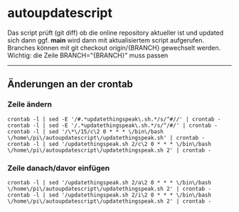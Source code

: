 # autoupdatescript

Das script prüft (git diff) ob die online repository aktueller ist und
updated sich dann ggf. **main** wird dann mit aktualisiertem script aufgerufen.
Branches können mit git checkout origin/{BRANCH} gewechselt werden. Wichtig: die Zeile BRANCH="{BRANCH}" muss passen

---

## Änderungen an der crontab

### Zeile ändern

```
crontab -l | sed -E '/#.*updatethingspeak\.sh.*/s/^#//' | crontab -
crontab -l | sed -E '/.*updatethingspeak\.sh.*/s/^/#/' | crontab -
crontab -l | sed '/\*\/15/c\2 0 * * * \/bin\/bash \/home\/pi\/autoupdatescript\/updatethingspeak.sh' | crontab -
crontab -l | sed '/updatethingspeak.sh 2/c\2 0 * * * \/bin\/bash \/home\/pi\/autoupdatescript\/updatethingspeak.sh 2' | crontab -
```

### Zeile danach/davor einfügen

```
crontab -l | sed '/updatethingspeak.sh 2/a\2 0 * * * \/bin\/bash \/home\/pi\/autoupdatescript\/updatethingspeak.sh 2' | crontab -
crontab -l | sed '/updatethingspeak.sh 2/i\2 0 * * * \/bin\/bash \/home\/pi\/autoupdatescript\/updatethingspeak.sh 2' | crontab -
```

